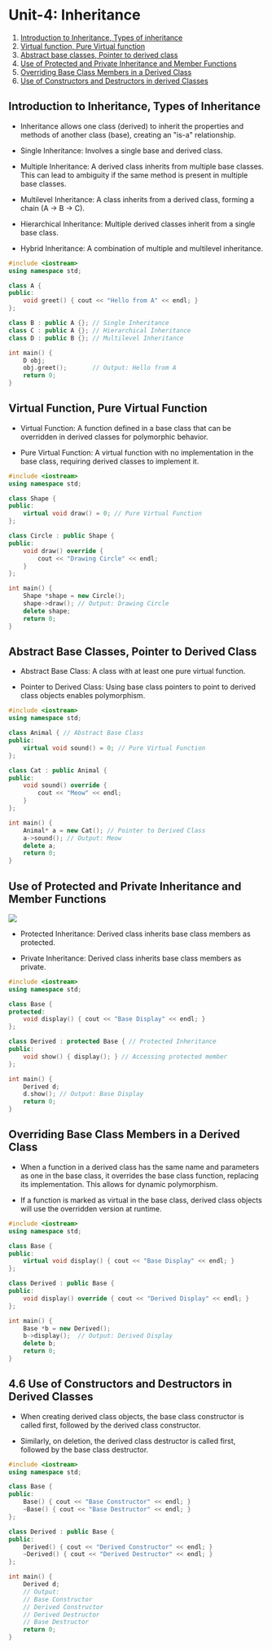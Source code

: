 # Unit-4: Inheritance

1. [Introduction to Inheritance, Types of inheritance](#introduction-to-inheritance-types-of-inheritance)
2. [Virtual function, Pure Virtual function](#virtual-function-pure-virtual-function)
3. [Abstract base classes, Pointer to derived class](#abstract-base-classes-pointer-to-derived-class)
4. [Use of Protected and Private Inheritance and Member Functions](#use-of-protected-and-private-inheritance-and-member-functions)
5. [Overriding Base Class Members in a Derived Class](#overriding-base-class-members-in-a-derived-class)
6. [Use of Constructors and Destructors in derived Classes](#use-of-protected-and-private-inheritance-and-member-functions)

## Introduction to Inheritance, Types of Inheritance

- Inheritance allows one class (derived) to inherit the properties and methods of another class (base), creating an "is-a" relationship.

- Single Inheritance: Involves a single base and derived class.
- Multiple Inheritance: A derived class inherits from multiple base classes. This can lead to ambiguity if the same method is present in multiple base classes.
- Multilevel Inheritance: A class inherits from a derived class, forming a chain (A → B → C).
- Hierarchical Inheritance: Multiple derived classes inherit from a single base class.
- Hybrid Inheritance: A combination of multiple and multilevel inheritance.

```cpp
#include <iostream>
using namespace std;

class A {
public:
    void greet() { cout << "Hello from A" << endl; }
};

class B : public A {}; // Single Inheritance
class C : public A {}; // Hierarchical Inheritance
class D : public B {}; // Multilevel Inheritance

int main() {
    D obj;
    obj.greet();       // Output: Hello from A
    return 0;
}
```

## Virtual Function, Pure Virtual Function

- Virtual Function: A function defined in a base class that can be overridden in derived classes for polymorphic behavior.

- Pure Virtual Function: A virtual function with no implementation in the base class, requiring derived classes to implement it.

```cpp
#include <iostream>
using namespace std;

class Shape {
public:
    virtual void draw() = 0; // Pure Virtual Function
};

class Circle : public Shape {
public:
    void draw() override { 
        cout << "Drawing Circle" << endl; 
    }
};

int main() {
    Shape *shape = new Circle();
    shape->draw(); // Output: Drawing Circle
    delete shape;
    return 0;
}
```

## Abstract Base Classes, Pointer to Derived Class

- Abstract Base Class: A class with at least one pure virtual function.

- Pointer to Derived Class: Using base class pointers to point to derived class objects enables polymorphism.

```cpp
#include <iostream>
using namespace std;

class Animal { // Abstract Base Class
public:
    virtual void sound() = 0; // Pure Virtual Function
};

class Cat : public Animal {
public:
    void sound() override { 
        cout << "Meow" << endl; 
    }
};

int main() {
    Animal* a = new Cat(); // Pointer to Derived Class
    a->sound(); // Output: Meow
    delete a;
    return 0;
}
```

## Use of Protected and Private Inheritance and Member Functions
![](https://rndayala.wordpress.com/wp-content/uploads/2019/11/image-205.png)

- Protected Inheritance: Derived class inherits base class members as protected.

- Private Inheritance: Derived class inherits base class members as private.

```cpp
#include <iostream>
using namespace std;

class Base {
protected:
    void display() { cout << "Base Display" << endl; }
};

class Derived : protected Base { // Protected Inheritance
public:
    void show() { display(); } // Accessing protected member
};

int main() {
    Derived d;
    d.show(); // Output: Base Display
    return 0;
}
```

## Overriding Base Class Members in a Derived Class

- When a function in a derived class has the same name and parameters as one in the base class, it overrides the base class function, replacing its implementation. This allows for dynamic polymorphism.

- If a function is marked as virtual in the base class, derived class objects will use the overridden version at runtime.

```cpp
#include <iostream>
using namespace std;

class Base {
public:
    virtual void display() { cout << "Base Display" << endl; }
};

class Derived : public Base {
public:
    void display() override { cout << "Derived Display" << endl; }        // Overridden
};

int main() {
    Base *b = new Derived();
    b->display();  // Output: Derived Display
    delete b;
    return 0;
}

```

## 4.6 Use of Constructors and Destructors in Derived Classes

- When creating derived class objects, the base class constructor is called first, followed by the derived class constructor.

- Similarly, on deletion, the derived class destructor is called first, followed by the base class destructor.

```cpp
#include <iostream>
using namespace std;

class Base {
public:
    Base() { cout << "Base Constructor" << endl; }
    ~Base() { cout << "Base Destructor" << endl; }
};

class Derived : public Base {
public:
    Derived() { cout << "Derived Constructor" << endl; }
    ~Derived() { cout << "Derived Destructor" << endl; }
};

int main() {
    Derived d;
    // Output:
    // Base Constructor
    // Derived Constructor
    // Derived Destructor
    // Base Destructor
    return 0;
}
```
